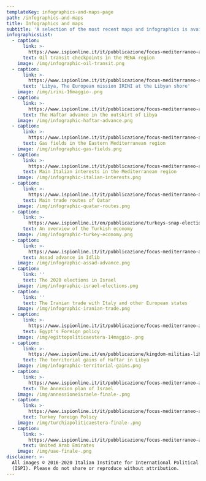 ```yaml
---
templateKey: infographics-and-maps-page
path: /infographics-and-maps
title: Infographics and maps
subtitle: 'A selection of the most recent maps and infographics is available here:'
infographicsList:
  - caption:
      link: >-
        https://www.ispionline.it/it/pubblicazione/focus-mediterraneo-allargato-n11-24000
      text: Oil transit checkpoints in the MENA region
    image: /img/infographic-oil-transit.png
  - caption:
      link: >-
        https://www.ispionline.it/it/pubblicazione/focus-mediterraneo-allargato-n13-26235
      text: 'Libya, The European mission IRINI at the Libyan shore'
    image: /img/irini-16maggio-.png
  - caption:
      link: >-
        https://www.ispionline.it/it/pubblicazione/focus-mediterraneo-allargato-n11-24000
      text: The Haftar advance in the outskirt of Libya
    image: /img/infographic-haftar-advance.png
  - caption:
      link: >-
        https://www.ispionline.it/it/pubblicazione/focus-mediterraneo-allargato-n8-21317
      text: Gas fields in the Eastern Mediterranean region
    image: /img/infographic-gas-fields.png
  - caption:
      link: >-
        https://www.ispionline.it/it/pubblicazione/focus-mediterraneo-allargato-n7-20270
      text: Main Italian interests in the Mediterranean region
    image: /img/infographic-italian-interests.png
  - caption:
      link: >-
        https://www.ispionline.it/it/pubblicazione/focus-mediterraneo-allargato-n9-22353
      text: Main trade routes of Qatar
    image: /img/infographic-quatar-routes.png
  - caption:
      link: >-
        https://www.ispionline.it/en/pubblicazione/turkeys-snap-elections-continuity-or-change-20825
      text: An overview of the Turkish economy
    image: /img/infographic-turkey-economy.png
  - caption:
      link: >-
        https://www.ispionline.it/it/pubblicazione/focus-mediterraneo-allargato-n8-21317
      text: Assad advance in Idlib
    image: /img/infographic-assad-advance.png
  - caption:
      link: ''
      text: The 2020 elections in Israel
    image: /img/infographic-israel-elections.png
  - caption:
      link: ''
      text: The Iranian trade with Italy and other European states
    image: /img/infographic-iranian-trade.png
  - caption:
      link: >-
        https://www.ispionline.it/it/pubblicazione/focus-mediterraneo-allargato-n10-23201
      text: Egypt's Foreign policy
    image: /img/egittopoliticaestera-14maggio-.png
  - caption:
      link: >-
        https://www.ispionline.it/en/pubblicazione/kingdom-militias-libyas-second-war-post-qadhafi-succession-23121
      text: The territorial gains of Haftar in Libya
    image: /img/infographic-territorial-gains.png
  - caption:
      link: >-
        https://www.ispionline.it/it/pubblicazione/focus-mediterraneo-allargato-n14-27563
      text: The Annexion plan of Israel
    image: /img/annessioneisraele-finale-.png
  - caption:
      link: >-
        https://www.ispionline.it/it/pubblicazione/focus-mediterraneo-allargato-n14-27563
      text: Turkey Foreign Policy
    image: /img/turchiapoliticaestera-finale-.png
  - caption:
      link: >-
        https://www.ispionline.it/it/pubblicazione/focus-mediterraneo-allargato-n14-27563
      text: United Arab Emirates
    image: /img/uae-finale-.png
disclaimer: >-
  All images © 2016-2020 Italian Institute for International Political Studies
  (ISPI). Please do not share or reproduce without attribution.
---
```


